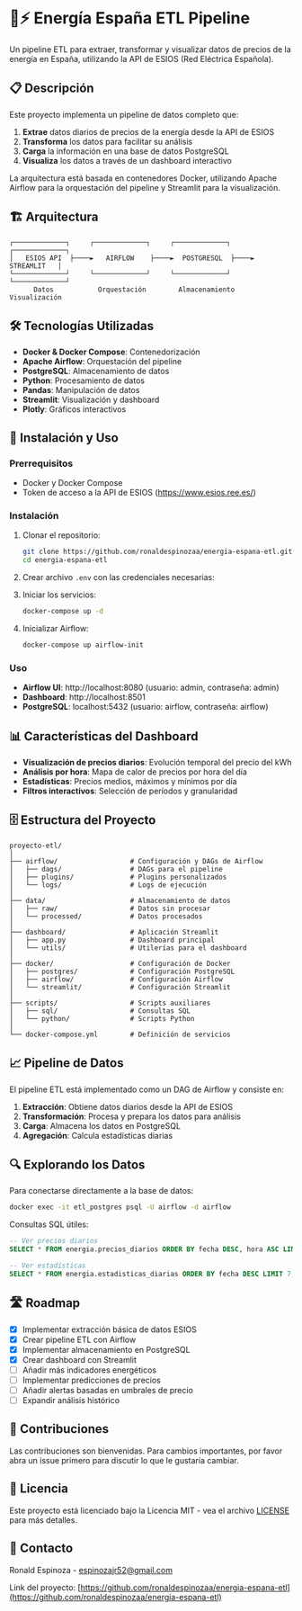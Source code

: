 # 🔌⚡ Energía España ETL Pipeline

Un pipeline ETL para extraer, transformar y visualizar datos de precios de la energía en España, utilizando la API de ESIOS (Red Eléctrica Española).


## 📋 Descripción

Este proyecto implementa un pipeline de datos completo que:

1. **Extrae** datos diarios de precios de la energía desde la API de ESIOS
2. **Transforma** los datos para facilitar su análisis
3. **Carga** la información en una base de datos PostgreSQL
4. **Visualiza** los datos a través de un dashboard interactivo

La arquitectura está basada en contenedores Docker, utilizando Apache Airflow para la orquestación del pipeline y Streamlit para la visualización.

## 🏗️ Arquitectura

```
┌─────────────┐     ┌─────────────┐     ┌─────────────┐     ┌─────────────┐
│   ESIOS API  ├────►   AIRFLOW    ├────►  POSTGRESQL  ├────►  STREAMLIT   │
└─────────────┘     └─────────────┘     └─────────────┘     └─────────────┘
      Datos           Orquestación        Almacenamiento      Visualización
```

## 🛠️ Tecnologías Utilizadas

- **Docker & Docker Compose**: Contenedorización
- **Apache Airflow**: Orquestación del pipeline
- **PostgreSQL**: Almacenamiento de datos
- **Python**: Procesamiento de datos
- **Pandas**: Manipulación de datos
- **Streamlit**: Visualización y dashboard
- **Plotly**: Gráficos interactivos

## 🚀 Instalación y Uso

### Prerrequisitos

- Docker y Docker Compose
- Token de acceso a la API de ESIOS (https://www.esios.ree.es/)

### Instalación

1. Clonar el repositorio:
   ```bash
   git clone https://github.com/ronaldespinozaa/energia-espana-etl.git
   cd energia-espana-etl
   ```

2. Crear archivo `.env` con las credenciales necesarias:

3. Iniciar los servicios:
   ```bash
   docker-compose up -d
   ```

4. Inicializar Airflow:
   ```bash
   docker-compose up airflow-init
   ```

### Uso

- **Airflow UI**: http://localhost:8080 (usuario: admin, contraseña: admin)
- **Dashboard**: http://localhost:8501
- **PostgreSQL**: localhost:5432 (usuario: airflow, contraseña: airflow)

## 📊 Características del Dashboard

- **Visualización de precios diarios**: Evolución temporal del precio del kWh
- **Análisis por hora**: Mapa de calor de precios por hora del día
- **Estadísticas**: Precios medios, máximos y mínimos por día
- **Filtros interactivos**: Selección de períodos y granularidad

## 🗄️ Estructura del Proyecto

```
proyecto-etl/
│
├── airflow/                  # Configuración y DAGs de Airflow
│   ├── dags/                 # DAGs para el pipeline
│   ├── plugins/              # Plugins personalizados
│   └── logs/                 # Logs de ejecución
│
├── data/                     # Almacenamiento de datos
│   ├── raw/                  # Datos sin procesar
│   └── processed/            # Datos procesados
│
├── dashboard/                # Aplicación Streamlit
│   ├── app.py                # Dashboard principal
│   └── utils/                # Utilerías para el dashboard
│
├── docker/                   # Configuración de Docker
│   ├── postgres/             # Configuración PostgreSQL
│   ├── airflow/              # Configuración Airflow
│   └── streamlit/            # Configuración Streamlit
│
├── scripts/                  # Scripts auxiliares
│   ├── sql/                  # Consultas SQL
│   └── python/               # Scripts Python
│
└── docker-compose.yml        # Definición de servicios
```

## 📈 Pipeline de Datos

El pipeline ETL está implementado como un DAG de Airflow y consiste en:

1. **Extracción**: Obtiene datos diarios desde la API de ESIOS
2. **Transformación**: Procesa y prepara los datos para análisis
3. **Carga**: Almacena los datos en PostgreSQL
4. **Agregación**: Calcula estadísticas diarias

## 🔍 Explorando los Datos

Para conectarse directamente a la base de datos:

```bash
docker exec -it etl_postgres psql -U airflow -d airflow
```

Consultas SQL útiles:
```sql
-- Ver precios diarios
SELECT * FROM energia.precios_diarios ORDER BY fecha DESC, hora ASC LIMIT 24;

-- Ver estadísticas
SELECT * FROM energia.estadisticas_diarias ORDER BY fecha DESC LIMIT 7;
```

## 🛣️ Roadmap

- [x] Implementar extracción básica de datos ESIOS
- [x] Crear pipeline ETL con Airflow
- [x] Implementar almacenamiento en PostgreSQL
- [x] Crear dashboard con Streamlit
- [ ] Añadir más indicadores energéticos
- [ ] Implementar predicciones de precios
- [ ] Añadir alertas basadas en umbrales de precio
- [ ] Expandir análisis histórico

## 🤝 Contribuciones

Las contribuciones son bienvenidas. Para cambios importantes, por favor abra un issue primero para discutir lo que le gustaría cambiar.

## 📄 Licencia

Este proyecto está licenciado bajo la Licencia MIT - vea el archivo [LICENSE](LICENSE) para más detalles.

## 📧 Contacto

Ronald Espinoza - [espinozajr52@gmail.com](mailto:espinozajr52@gmail.com)

Link del proyecto: [https://github.com/ronaldespinozaa/energia-espana-etl](https://github.com/ronaldespinozaa/energia-espana-etl)